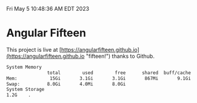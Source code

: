 Fri May  5 10:48:36 AM EDT 2023

# Angular Fifteen


This project is live at [https://angularfifteen.github.io](https://angularfifteen.github.io "fifteen!") thanks to Github.

```bash
System Memory
               total        used        free      shared  buff/cache   available
Mem:            15Gi       3.1Gi       3.1Gi       867Mi       9.1Gi        10Gi
Swap:          8.0Gi       4.0Mi       8.0Gi
System Storage
1.2G	.
